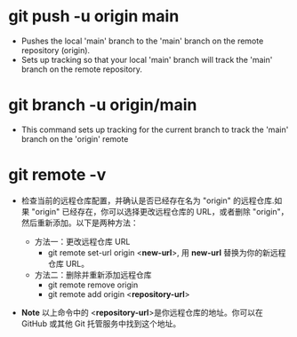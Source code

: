 # git push -u origin main

+ Pushes the local 'main' branch to the 'main' branch on the remote repository (origin).
+ Sets up tracking so that your local 'main' branch will track the 'main' branch on the remote repository.

# git branch -u origin/main
+ This command sets up tracking for the current branch to track the 'main' branch on the 'origin' remote

# git remote -v
+ 检查当前的远程仓库配置，并确认是否已经存在名为 "origin" 的远程仓库.如果 "origin" 已经存在，你可以选择更改远程仓库的 URL，或者删除 "origin"，然后重新添加。以下是两种方法：
  - 方法一：更改远程仓库 URL
    - git remote set-url origin &lt;**new-url**&gt;, 用 **new-url** 替换为你的新远程仓库 URL。
  - 方法二：删除并重新添加远程仓库
    - git remote remove origin
    - git remote add origin &lt;**repository-url**&gt;

+ **Note** 以上命令中的 &lt;**repository-url**&gt;是你远程仓库的地址。你可以在 GitHub 或其他 Git 托管服务中找到这个地址。